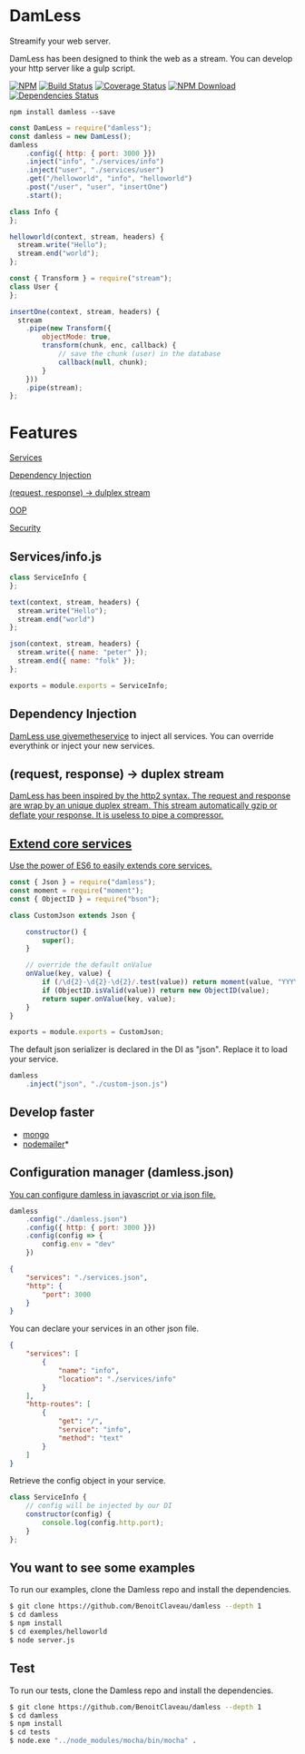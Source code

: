 # DamLess

Streamify your web server.

DamLess has been designed to think the web as a stream.
You can develop your http server like a gulp script. 

 [![NPM][npm-image]][npm-url]
 [![Build Status][travis-image]][travis-url]
 [![Coverage Status](https://coveralls.io/repos/github/BenoitClaveau/damless/badge.svg?branch=master)](https://coveralls.io/github/BenoitClaveau/damless?branch=master)
 [![NPM Download][npm-image-download]][npm-url]
 [![Dependencies Status][david-dm-image]][david-dm-url]

```shell
npm install damless --save
```

```server.js
const DamLess = require("damless");
const damless = new DamLess();
damless
    .config({ http: { port: 3000 }})
    .inject("info", "./services/info")
    .inject("user", "./services/user")
    .get("/helloworld", "info", "helloworld")
    .post("/user", "user", "insertOne")
    .start();
```

```./services/info.js
class Info {	
};

helloworld(context, stream, headers) {
  stream.write("Hello");
  stream.end("world");
};
```

```./services/user.js
const { Transform } = require("stream");
class User {	
};

insertOne(context, stream, headers) {
  stream
    .pipe(new Transform({
        objectMode: true,
        transform(chunk, enc, callback) {
            // save the chunk (user) in the database
            callback(null, chunk);
        }
    }))
    .pipe(stream);
};
```

# Features

  [Services](#services)
  
  [Dependency Injection](#di)

  [(request, response) -> dulplex stream](#ask-reply)

  [OOP](#oop)
  
  [Security](https://github.com/shieldfy/API-Security-Checklist)


## Services/info.js <a href="#services" />

```services/info.js
class ServiceInfo {	
};

text(context, stream, headers) {
  stream.write("Hello");
  stream.end("world")
};

json(context, stream, headers) {
  stream.write({ name: "peter" });
  stream.end({ name: "folk" });
};

exports = module.exports = ServiceInfo;
```

## Dependency Injection <a href="#di" />

DamLess use [givemetheservice](https://www.npmjs.com/package/givemetheservice) to inject all services.
You can override everythink or inject your new services.

## (request, response) -> duplex stream <a href="#ask-reply" />

DamLess has been inspired by the http2 syntax. The request and response are wrap by an unique duplex stream.
This stream automatically gzip or deflate your response. It is useless to pipe a compressor.

## Extend core services <a href="#oop" />

Use the power of ES6 to easily extends core services.

```json.js
const { Json } = require("damless");
const moment = require("moment");
const { ObjectID } = require("bson");

class CustomJson extends Json {

    constructor() {
        super();
    }

    // override the default onValue
    onValue(key, value) {
        if (/\d{2}-\d{2}-\d{2}/.test(value)) return moment(value, "YYYY-MM-DD").toDate();
        if (ObjectID.isValid(value)) return new ObjectID(value);
        return super.onValue(key, value);
    }
}

exports = module.exports = CustomJson;
```

The default json serializer is declared in the DI as "json". Replace it to load your service.

```server.js
damless
    .inject("json", "./custom-json.js")
```

## Develop faster
  
  * [mongo](https://www.npmjs.com/package/damless-mongo)
  * [nodemailer](https://www.npmjs.com/package/damless-nodemailer)*

## Configuration manager (damless.json) <a href="#config" />

You can configure damless in javascript or via json file.

```server.js
damless
    .config("./damless.json")
    .config({ http: { port: 3000 }})
    .config(config => {
        config.env = "dev"
    })
```

```damless.json
{
    "services": "./services.json",
    "http": {
        "port": 3000
    }
}
```
You can declare your services in an other json file.

```services.json
{
    "services": [
        {
            "name": "info",
            "location": "./services/info"
        }
    ],
    "http-routes": [
        {
            "get": "/",
            "service": "info",
            "method": "text"
        }
    ]
}
```

Retrieve the config object in your service.

```.js
class ServiceInfo {
    // config will be injected by our DI
    constructor(config) {
        console.log(config.http.port);
    }
};
```

## You want to see some examples

To run our examples, clone the Damless repo and install the dependencies.

```bash
$ git clone https://github.com/BenoitClaveau/damless --depth 1
$ cd damless
$ npm install
$ cd exemples/helloworld
$ node server.js
```

## Test

To run our tests, clone the Damless repo and install the dependencies.

```bash
$ git clone https://github.com/BenoitClaveau/damless --depth 1
$ cd damless
$ npm install
$ cd tests
$ node.exe "../node_modules/mocha/bin/mocha" .
```

[npm-image]: https://img.shields.io/npm/v/damless.svg
[npm-image-download]: https://img.shields.io/npm/dm/damless.svg
[npm-url]: https://npmjs.org/package/damless
[travis-image]: https://travis-ci.org/BenoitClaveau/damless.svg?branch=master
[travis-url]: https://travis-ci.org/BenoitClaveau/damless
[coveralls-image]: https://coveralls.io/repos/BenoitClaveau/damless/badge.svg?branch=master&service=github
[coveralls-url]: https://coveralls.io/github/BenoitClaveau/damless?branch=master
[david-dm-image]: https://david-dm.org/BenoitClaveau/damless/status.svg
[david-dm-url]: https://david-dm.org/BenoitClaveau/damless
